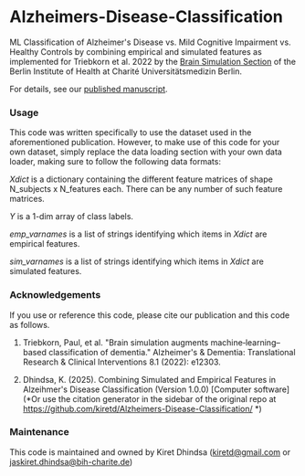 # Alzheimers-Disease-Classification
ML Classification of Alzheimer's Disease vs. Mild Cognitive Impairment vs. Healthy Controls by combining empirical and simulated features as implemented for Triebkorn et al. 2022 by the [Brain Simulation Section](https://www.brainsimulation.org/bsw/) of the Berlin Institute of Health at Charité Universitätsmedizin Berlin. 

For details, see our [published manuscript](https://alz-journals.onlinelibrary.wiley.com/doi/full/10.1002/trc2.12303).

### Usage
This code was written specifically to use the dataset used in the aforementioned publication. However, to make use of this code for your own dataset, simply replace the data loading section with your own data loader, making sure to follow the following data formats:

*Xdict* is a dictionary containing the different feature matrices of shape N_subjects x N_features each. There can be any number of such feature matrices.

*Y* is a 1-dim array of class labels.

*emp_varnames* is a list of strings identifying which items in *Xdict* are empirical features.

*sim_varnames* is a list of strings identifying which items in *Xdict* are simulated features.

### Acknowledgements
If you use or reference this code, please cite our publication and this code as follows.

1. Triebkorn, Paul, et al. "Brain simulation augments machine‐learning–based classification 
of dementia." Alzheimer's & Dementia: Translational Research & Clinical Interventions 
8.1 (2022): e12303.

2. Dhindsa, K. (2025). Combining Simulated and Empirical Features in Alzeihmer's Disease Classification (Version 1.0.0) [Computer software]
   (*Or use the citation generator in the sidebar of the original repo at https://github.com/kiretd/Alzheimers-Disease-Classification/ *)

### Maintenance
This code is maintained and owned by Kiret Dhindsa (kiretd@gmail.com or jaskiret.dhindsa@bih-charite.de)
